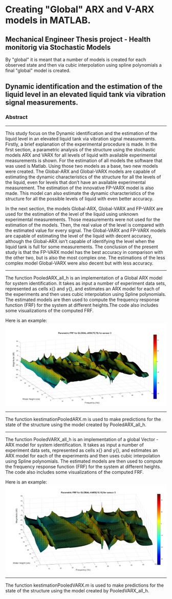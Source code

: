 # Creating "Global" ARX and V-ARX models in MATLAB.
Mechanical Engineer Thesis project - Health monitorig via Stochastic Models
----------------------------------------------------------------------

By "global" it is meant that a number of models is created for each observed state and then via cubic interpolation using spline polynomials a final "global" model is created.

Dynamic identification and the estimation of the liquid level in an elevated liquid tank via vibration signal measurements.
----------------------------------------------------------------------
### Abstract
----------------------------------------------------------------------
This study focus on the Dynamic identification and the estimation of the liquid level in an elevated liquid tank via vibration signal measurements. Firstly, a brief explanation of the experimental procedure is made.
In the first section, a parametric analysis of the structure using the stochastic models ARX and VARX for all levels of liquid with available experimental measurements is shown. For the estimation of all models the software that was used is Matlab. Using those two models as a base, two new models were created. The Global-ARX and Global-VARX models are capable of estimating the dynamic characteristics of the structure for all the levels of the liquid, even for levels that don’t have an available experimental measurement. The estimation of the innovative FP-VARX model is also made. This model can also estimate the dynamic characteristics of the structure for all the possible levels of liquid with even better accuracy.

In the next section, the models Global-ARX, Global-VARX and FP-VARX are used for the estimation of the level of the liquid using unknown experimental measurements. Those measurements were not used for the estimation of the models. Then, the real value of the level is compared with the estimated value for every signal. The Global-VARX and FP-VARX models are capable of estimating the level of the liquid with decent accuracy, although the Global-ARX isn’t capable of identifying the level when the liquid tank is full for some measurements. The conclusion of the present study is that the FP-VARX model has the best accuracy in comparison with the other two, but is also the most complex one. The estimations of the less complex model Global-VARX were also decent but with less accuracy. 

----------------------------------------------------------------------
The function PooledARX_all_h is an implementation of a Global ARX model for system identification. It takes as input a number of experiment data sets, represented as cells x{} and y{}, and estimates an ARX model for each of the experiments and then uses cubic interpolation using Spline polynomials. The estimated models are then used to compute the frequency response function (FRF) for the system at different heights.The code also includes some visualizations of the computed FRF.

Here is an example:
![glob_arx](glob_arx.jpg)

----------------------------------------------------------------------
The function kestimationPooledARX.m is used to make predictions for the state of the structure using the model created by PooledARX_all_h.

----------------------------------------------------------------------
The function PooledVARX_all_h is an implementation of a global Vector - ARX model for system identification. It takes as input a number of experiment data sets, represented as cells x{} and y{}, and estimates an ARX model for each of the experiments and then uses cubic interpolation using Spline polynomials. The estimated models are then used to compute the frequency response function (FRF) for the system at different heights. The code also includes some visualizations of the computed FRF.

Here is an example:
![glob_varx](glob_varx.jpg)

----------------------------------------------------------------------
The function kestimationPooledVARX.m is used to make predictions for the state of the structure using the model created by PooledVARX_all_h.
